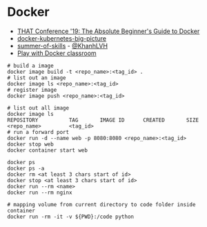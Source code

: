 # Docker

* [THAT Conference '19: The Absolute Beginner's Guide to Docker](https://app.pluralsight.com/library/courses/that-conference-2019-session-33/table-of-contents)
* [docker-kubernetes-big-picture](https://app.pluralsight.com/library/courses/docker-kubernetes-big-picture)
* [summer-of-skills](https://www.pluralsight.com/offer/2019/summer-of-skills) - [@KhanhLVH](https://app.pluralsight.com/profile/KhanhLVH)
* [Play with Docker classroom](https://training.play-with-docker.com/)


```
# build a image
docker image build -t <repo_name>:<tag_id> .
# list out an image
docker image ls <repo_name>:<tag_id>
# register image
docker image push <repo_name>:<tag_id>
```

```
# list out all image
docker image ls
REPOSITORY          TAG       IMAGE ID      CREATED       SIZE
<repo_name>         <tag_id>
# run a forward port 
docker run -d --name web -p 8080:8080 <repo_name>:<tag_id>
docker stop web 
docker container start web
```
```
docker ps
docker ps -a
docker rm <at least 3 chars start of id>
docker stop <at least 3 chars start of id>
docker run --rm <name>
docker run --rm nginx
```
```
# mapping volume from current directory to code folder inside container 
docker run -rm -it -v ${PWD}:/code python
```
